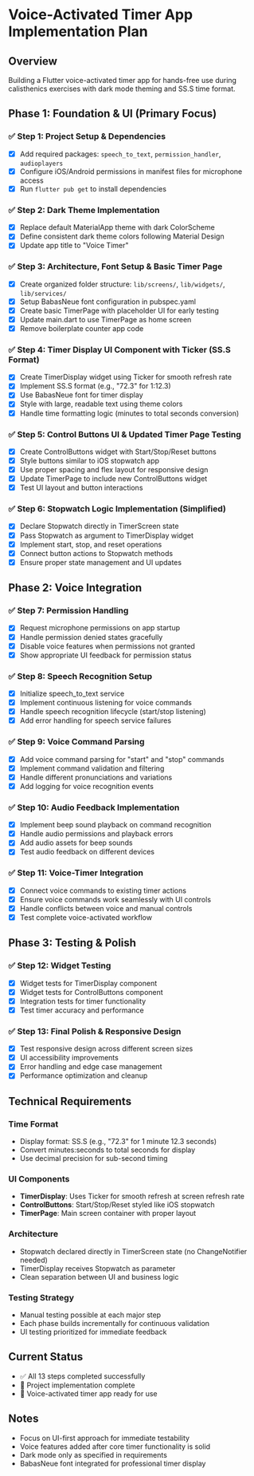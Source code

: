 # Voice-Activated Timer App Implementation Plan

## Overview
Building a Flutter voice-activated timer app for hands-free use during calisthenics exercises with dark mode theming and SS.S time format.

## Phase 1: Foundation & UI (Primary Focus)

### ✅ Step 1: Project Setup & Dependencies
- [x] Add required packages: `speech_to_text`, `permission_handler`, `audioplayers`
- [x] Configure iOS/Android permissions in manifest files for microphone access
- [x] Run `flutter pub get` to install dependencies

### ✅ Step 2: Dark Theme Implementation
- [x] Replace default MaterialApp theme with dark ColorScheme
- [x] Define consistent dark theme colors following Material Design
- [x] Update app title to "Voice Timer"

### ✅ Step 3: Architecture, Font Setup & Basic Timer Page
- [x] Create organized folder structure: `lib/screens/`, `lib/widgets/`, `lib/services/`
- [x] Setup BabasNeue font configuration in pubspec.yaml
- [x] Create basic TimerPage with placeholder UI for early testing
- [x] Update main.dart to use TimerPage as home screen
- [x] Remove boilerplate counter app code

### ✅ Step 4: Timer Display UI Component with Ticker (SS.S Format)
- [x] Create TimerDisplay widget using Ticker for smooth refresh rate
- [x] Implement SS.S format (e.g., "72.3" for 1:12.3)
- [x] Use BabasNeue font for timer display
- [x] Style with large, readable text using theme colors
- [x] Handle time formatting logic (minutes to total seconds conversion)

### ✅ Step 5: Control Buttons UI & Updated Timer Page Testing
- [x] Create ControlButtons widget with Start/Stop/Reset buttons
- [x] Style buttons similar to iOS stopwatch app
- [x] Use proper spacing and flex layout for responsive design
- [x] Update TimerPage to include new ControlButtons widget
- [x] Test UI layout and button interactions

### ✅ Step 6: Stopwatch Logic Implementation (Simplified)
- [x] Declare Stopwatch directly in TimerScreen state
- [x] Pass Stopwatch as argument to TimerDisplay widget
- [x] Implement start, stop, and reset operations
- [x] Connect button actions to Stopwatch methods
- [x] Ensure proper state management and UI updates

## Phase 2: Voice Integration

### ✅ Step 7: Permission Handling
- [x] Request microphone permissions on app startup
- [x] Handle permission denied states gracefully
- [x] Disable voice features when permissions not granted
- [x] Show appropriate UI feedback for permission status

### ✅ Step 8: Speech Recognition Setup
- [x] Initialize speech_to_text service
- [x] Implement continuous listening for voice commands
- [x] Handle speech recognition lifecycle (start/stop listening)
- [x] Add error handling for speech service failures

### ✅ Step 9: Voice Command Parsing
- [x] Add voice command parsing for "start" and "stop" commands
- [x] Implement command validation and filtering
- [x] Handle different pronunciations and variations
- [x] Add logging for voice recognition events

### ✅ Step 10: Audio Feedback Implementation
- [x] Implement beep sound playback on command recognition
- [x] Handle audio permissions and playback errors
- [x] Add audio assets for beep sounds
- [x] Test audio feedback on different devices

### ✅ Step 11: Voice-Timer Integration
- [x] Connect voice commands to existing timer actions
- [x] Ensure voice commands work seamlessly with UI controls
- [x] Handle conflicts between voice and manual controls
- [x] Test complete voice-activated workflow

## Phase 3: Testing & Polish

### ✅ Step 12: Widget Testing
- [x] Widget tests for TimerDisplay component
- [x] Widget tests for ControlButtons component
- [x] Integration tests for timer functionality
- [x] Test timer accuracy and performance

### ✅ Step 13: Final Polish & Responsive Design
- [x] Test responsive design across different screen sizes
- [x] UI accessibility improvements
- [x] Error handling and edge case management
- [x] Performance optimization and cleanup

## Technical Requirements

### Time Format
- Display format: SS.S (e.g., "72.3" for 1 minute 12.3 seconds)
- Convert minutes:seconds to total seconds for display
- Use decimal precision for sub-second timing

### UI Components
- **TimerDisplay**: Uses Ticker for smooth refresh at screen refresh rate
- **ControlButtons**: Start/Stop/Reset styled like iOS stopwatch
- **TimerPage**: Main screen container with proper layout

### Architecture
- Stopwatch declared directly in TimerScreen state (no ChangeNotifier needed)
- TimerDisplay receives Stopwatch as parameter
- Clean separation between UI and business logic

### Testing Strategy
- Manual testing possible at each major step
- Each phase builds incrementally for continuous validation
- UI testing prioritized for immediate feedback

## Current Status
- ✅ All 13 steps completed successfully
- 🎉 Project implementation complete
- 📱 Voice-activated timer app ready for use

## Notes
- Focus on UI-first approach for immediate testability
- Voice features added after core timer functionality is solid
- Dark mode only as specified in requirements
- BabasNeue font integrated for professional timer display